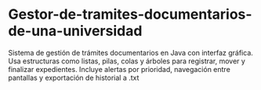 # Gestor-de-tramites-documentarios-de-una-universidad
Sistema de gestión de trámites documentarios en Java con interfaz gráfica. Usa estructuras como listas, pilas, colas y árboles para registrar, mover y finalizar expedientes. Incluye alertas por prioridad, navegación entre pantallas y exportación de historial a .txt
